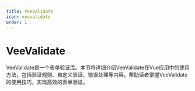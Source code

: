 ```yaml
---
title: VeeValidate
icon: veevalidate
order: 1
---
```


# VeeValidate

VeeValidate是一个表单验证库。本节将详细介绍VeeValidate在Vue应用中的使用方法，包括验证规则、自定义验证、错误处理等内容，帮助读者掌握VeeValidate的使用技巧，实现高效的表单验证。

